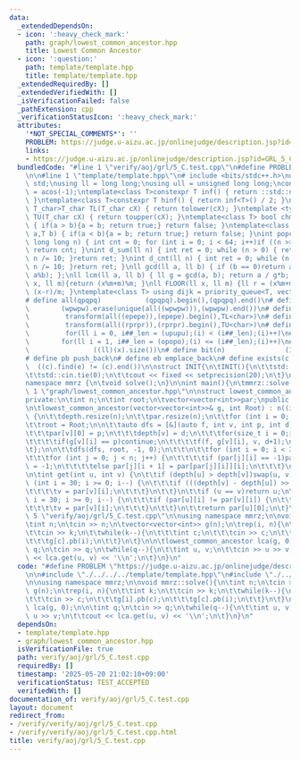```yaml
---
data:
  _extendedDependsOn:
  - icon: ':heavy_check_mark:'
    path: graph/lowest_common_ancestor.hpp
    title: Lowest Common Ancestor
  - icon: ':question:'
    path: template/template.hpp
    title: template/template.hpp
  _extendedRequiredBy: []
  _extendedVerifiedWith: []
  _isVerificationFailed: false
  _pathExtension: cpp
  _verificationStatusIcon: ':heavy_check_mark:'
  attributes:
    '*NOT_SPECIAL_COMMENTS*': ''
    PROBLEM: https://judge.u-aizu.ac.jp/onlinejudge/description.jsp?id=GRL_5_C
    links:
    - https://judge.u-aizu.ac.jp/onlinejudge/description.jsp?id=GRL_5_C
  bundledCode: "#line 1 \"verify/aoj/grl/5_C.test.cpp\"\n#define PROBLEM \"https://judge.u-aizu.ac.jp/onlinejudge/description.jsp?id=GRL_5_C\"\
    \n\n#line 1 \"template/template.hpp\"\n# include <bits/stdc++.h>\nusing namespace\
    \ std;\nusing ll = long long;\nusing ull = unsigned long long;\nconst double pi\
    \ = acos(-1);\ntemplate<class T>constexpr T inf() { return ::std::numeric_limits<T>::max();\
    \ }\ntemplate<class T>constexpr T hinf() { return inf<T>() / 2; }\ntemplate <typename\
    \ T_char>T_char TL(T_char cX) { return tolower(cX); }\ntemplate <typename T_char>T_char\
    \ TU(T_char cX) { return toupper(cX); }\ntemplate<class T> bool chmin(T& a,T b)\
    \ { if(a > b){a = b; return true;} return false; }\ntemplate<class T> bool chmax(T&\
    \ a,T b) { if(a < b){a = b; return true;} return false; }\nint popcnt(unsigned\
    \ long long n) { int cnt = 0; for (int i = 0; i < 64; i++)if ((n >> i) & 1)cnt++;\
    \ return cnt; }\nint d_sum(ll n) { int ret = 0; while (n > 0) { ret += n % 10;\
    \ n /= 10; }return ret; }\nint d_cnt(ll n) { int ret = 0; while (n > 0) { ret++;\
    \ n /= 10; }return ret; }\nll gcd(ll a, ll b) { if (b == 0)return a; return gcd(b,\
    \ a%b); };\nll lcm(ll a, ll b) { ll g = gcd(a, b); return a / g*b; };\nll MOD(ll\
    \ x, ll m){return (x%m+m)%m; }\nll FLOOR(ll x, ll m) {ll r = (x%m+m)%m; return\
    \ (x-r)/m; }\ntemplate<class T> using dijk = priority_queue<T, vector<T>, greater<T>>;\n\
    # define all(qpqpq)           (qpqpq).begin(),(qpqpq).end()\n# define UNIQUE(wpwpw)\
    \        (wpwpw).erase(unique(all((wpwpw))),(wpwpw).end())\n# define LOWER(epepe)\
    \         transform(all((epepe)),(epepe).begin(),TL<char>)\n# define UPPER(rprpr)\
    \         transform(all((rprpr)),(rprpr).begin(),TU<char>)\n# define rep(i,upupu)\
    \         for(ll i = 0, i##_len = (upupu);(i) < (i##_len);(i)++)\n# define reps(i,opopo)\
    \        for(ll i = 1, i##_len = (opopo);(i) <= (i##_len);(i)++)\n# define len(x)\
    \                ((ll)(x).size())\n# define bit(n)               (1LL << (n))\n\
    # define pb push_back\n# define eb emplace_back\n# define exists(c, e)       \
    \  ((c).find(e) != (c).end())\n\nstruct INIT{\n\tINIT(){\n\t\tstd::ios::sync_with_stdio(false);\n\
    \t\tstd::cin.tie(0);\n\t\tcout << fixed << setprecision(20);\n\t}\n}INIT;\n\n\
    namespace mmrz {\n\tvoid solve();\n}\n\nint main(){\n\tmmrz::solve();\n}\n#line\
    \ 1 \"graph/lowest_common_ancestor.hpp\"\n\nstruct lowest_common_ancestor {\n\
    private:\n\tint n;\n\tint root;\n\tvector<vector<int>>par;\npublic:\n\tvector<int>depth;\n\
    \n\tlowest_common_ancestor(vector<vector<int>>& g, int Root) : n((int)g.size())\
    \ {\n\t\tdepth.resize(n);\n\t\tpar.resize(n);\n\t\tfor (int i = 0; i < n; i++)par[i].resize(31);\n\
    \t\troot = Root;\n\n\t\tauto dfs = [&](auto f, int v, int p, int d) -> void {\n\
    \t\t\tpar[v][0] = p;\n\t\t\tdepth[v] = d;\n\t\t\tfor(size_t i = 0;i < g[v].size();i++){\n\
    \t\t\t\tif(g[v][i] == p)continue;\n\t\t\t\tf(f, g[v][i], v, d+1);\n\t\t\t}\n\t\
    \t};\n\n\t\tdfs(dfs, root, -1, 0);\n\t\t\n\t\tfor (int i = 0; i < 30; i++) {\n\
    \t\t\tfor (int j = 0; j < n; j++) {\n\t\t\t\tif (par[j][i] == -1)par[j][i + 1]\
    \ = -1;\n\t\t\t\telse par[j][i + 1] = par[par[j][i]][i];\n\t\t\t}\n\t\t}\n\t}\n\
    \n\tint get(int u, int v) {\n\t\tif (depth[u] > depth[v])swap(u, v);\n\t\tfor\
    \ (int i = 30; i >= 0; i--) {\n\t\t\tif (((depth[v] - depth[u]) >> i) & 1) {\n\
    \t\t\t\tv = par[v][i];\n\t\t\t}\n\t\t}\n\t\tif (u == v)return u;\n\n\t\tfor (int\
    \ i = 30; i >= 0; i--) {\n\t\t\tif (par[u][i] != par[v][i]) {\n\t\t\t\tu = par[u][i];\n\
    \t\t\t\tv = par[v][i];\n\t\t\t}\n\t\t}\n\t\treturn par[u][0];\n\t}\n};\n#line\
    \ 5 \"verify/aoj/grl/5_C.test.cpp\"\n\nusing namespace mmrz;\n\nvoid mmrz::solve(){\n\
    \tint n;\n\tcin >> n;\n\tvector<vector<int>> g(n);\n\trep(i, n){\n\t\tint k;\n\
    \t\tcin >> k;\n\t\twhile(k--){\n\t\t\tint c;\n\t\t\tcin >> c;\n\t\t\tg[i].pb(c);\n\
    \t\t\tg[c].pb(i);\n\t\t}\n\t}\n\n\tlowest_common_ancestor lca(g, 0);\n\n\tint\
    \ q;\n\tcin >> q;\n\twhile(q--){\n\t\tint u, v;\n\t\tcin >> u >> v;\n\t\tcout\
    \ << lca.get(u, v) << '\\n';\n\t}\n}\n"
  code: "#define PROBLEM \"https://judge.u-aizu.ac.jp/onlinejudge/description.jsp?id=GRL_5_C\"\
    \n\n#include \"./../../../template/template.hpp\"\n#include \"./../../../graph/lowest_common_ancestor.hpp\"\
    \n\nusing namespace mmrz;\n\nvoid mmrz::solve(){\n\tint n;\n\tcin >> n;\n\tvector<vector<int>>\
    \ g(n);\n\trep(i, n){\n\t\tint k;\n\t\tcin >> k;\n\t\twhile(k--){\n\t\t\tint c;\n\
    \t\t\tcin >> c;\n\t\t\tg[i].pb(c);\n\t\t\tg[c].pb(i);\n\t\t}\n\t}\n\n\tlowest_common_ancestor\
    \ lca(g, 0);\n\n\tint q;\n\tcin >> q;\n\twhile(q--){\n\t\tint u, v;\n\t\tcin >>\
    \ u >> v;\n\t\tcout << lca.get(u, v) << '\\n';\n\t}\n}\n"
  dependsOn:
  - template/template.hpp
  - graph/lowest_common_ancestor.hpp
  isVerificationFile: true
  path: verify/aoj/grl/5_C.test.cpp
  requiredBy: []
  timestamp: '2025-05-20 21:02:10+09:00'
  verificationStatus: TEST_ACCEPTED
  verifiedWith: []
documentation_of: verify/aoj/grl/5_C.test.cpp
layout: document
redirect_from:
- /verify/verify/aoj/grl/5_C.test.cpp
- /verify/verify/aoj/grl/5_C.test.cpp.html
title: verify/aoj/grl/5_C.test.cpp
---
```

